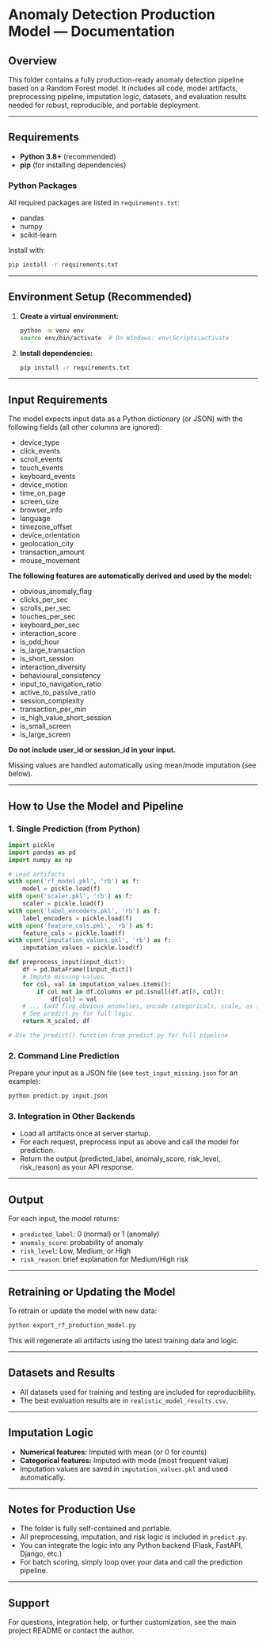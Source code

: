 # Anomaly Detection Production Model — Documentation

## Overview
This folder contains a fully production-ready anomaly detection pipeline based on a Random Forest model. It includes all code, model artifacts, preprocessing pipeline, imputation logic, datasets, and evaluation results needed for robust, reproducible, and portable deployment.

---

## Requirements
- **Python 3.8+** (recommended)
- **pip** (for installing dependencies)

### Python Packages
All required packages are listed in `requirements.txt`:
- pandas
- numpy
- scikit-learn

Install with:
```bash
pip install -r requirements.txt
```

---

## Environment Setup (Recommended)
1. **Create a virtual environment:**
   ```bash
   python -m venv env
   source env/bin/activate  # On Windows: env\Scripts\activate
   ```
2. **Install dependencies:**
   ```bash
   pip install -r requirements.txt
   ```

---

## Input Requirements
The model expects input data as a Python dictionary (or JSON) with the following fields (all other columns are ignored):

- device_type
- click_events
- scroll_events
- touch_events
- keyboard_events
- device_motion
- time_on_page
- screen_size
- browser_info
- language
- timezone_offset
- device_orientation
- geolocation_city
- transaction_amount
- mouse_movement

**The following features are automatically derived and used by the model:**
- obvious_anomaly_flag
- clicks_per_sec
- scrolls_per_sec
- touches_per_sec
- keyboard_per_sec
- interaction_score
- is_odd_hour
- is_large_transaction
- is_short_session
- interaction_diversity
- behavioural_consistency
- input_to_navigation_ratio
- active_to_passive_ratio
- session_complexity
- transaction_per_min
- is_high_value_short_session
- is_small_screen
- is_large_screen

**Do not include user_id or session_id in your input.**

Missing values are handled automatically using mean/mode imputation (see below).

---

## How to Use the Model and Pipeline

### 1. **Single Prediction (from Python)**
```python
import pickle
import pandas as pd
import numpy as np

# Load artifacts
with open('rf_model.pkl', 'rb') as f:
    model = pickle.load(f)
with open('scaler.pkl', 'rb') as f:
    scaler = pickle.load(f)
with open('label_encoders.pkl', 'rb') as f:
    label_encoders = pickle.load(f)
with open('feature_cols.pkl', 'rb') as f:
    feature_cols = pickle.load(f)
with open('imputation_values.pkl', 'rb') as f:
    imputation_values = pickle.load(f)

def preprocess_input(input_dict):
    df = pd.DataFrame([input_dict])
    # Impute missing values
    for col, val in imputation_values.items():
        if col not in df.columns or pd.isnull(df.at[0, col]):
            df[col] = val
    # ... (add flag_obvious_anomalies, encode categoricals, scale, as in predict.py)
    # See predict.py for full logic
    return X_scaled, df

# Use the predict() function from predict.py for full pipeline
```

### 2. **Command Line Prediction**
Prepare your input as a JSON file (see `test_input_missing.json` for an example):
```bash
python predict.py input.json
```

### 3. **Integration in Other Backends**
- Load all artifacts once at server startup.
- For each request, preprocess input as above and call the model for prediction.
- Return the output (predicted_label, anomaly_score, risk_level, risk_reason) as your API response.

---

## Output
For each input, the model returns:
- `predicted_label`: 0 (normal) or 1 (anomaly)
- `anomaly_score`: probability of anomaly
- `risk_level`: Low, Medium, or High
- `risk_reason`: brief explanation for Medium/High risk

---

## Retraining or Updating the Model
To retrain or update the model with new data:
```bash
python export_rf_production_model.py
```
This will regenerate all artifacts using the latest training data and logic.

---

## Datasets and Results
- All datasets used for training and testing are included for reproducibility.
- The best evaluation results are in `realistic_model_results.csv`.

---

## Imputation Logic
- **Numerical features:** Imputed with mean (or 0 for counts)
- **Categorical features:** Imputed with mode (most frequent value)
- Imputation values are saved in `imputation_values.pkl` and used automatically.

---

## Notes for Production Use
- The folder is fully self-contained and portable.
- All preprocessing, imputation, and risk logic is included in `predict.py`.
- You can integrate the logic into any Python backend (Flask, FastAPI, Django, etc.)
- For batch scoring, simply loop over your data and call the prediction pipeline.

---

## Support
For questions, integration help, or further customization, see the main project README or contact the author. 